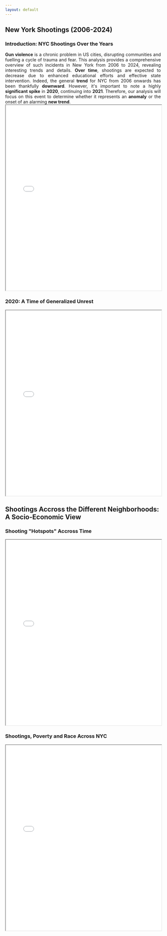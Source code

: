 ```yaml
---
layout: default
---
```


## New York Shootings (2006-2024)

### Introduction: NYC Shootings Over the Years
<div style="text-align: justify;">
<b>Gun violence</b> is a chronic problem in US cities, disrupting communities and fuelling a cycle of trauma and fear. This analysis provides a comprehensive overview of such incidents in New York from 2006 to 2024, revealing interesting trends and details. <b>Over time</b>, shootings are expected to decrease due to enhanced educational efforts and effective state intervention. Indeed, the general <b>trend</b> for NYC from 2006 onwards has been thankfully <b>downward</b>. However, it's important to note a highly <b>significant spike</b> in <b>2020</b>, continuing into <b>2021</b>. Therefore, our analysis will focus on this event to determine whether it represents an <b>anomaly</b> or the onset of an alarming <b>new trend</b>.
</div>


<iframe src="/data/shootings_by_year.html" width="100%" height="600px"></iframe>

### 2020: A Time of Generalized Unrest

<iframe src="/data/carousel.html" width="100%" height="600px"></iframe>


## Shootings Accross the Different Neighborhoods: A Socio-Economic View

### Shooting "Hotspots" Accross Time

<iframe src="/data/maps/maps.html" width="100%" height="600px"></iframe>

### Shootings, Poverty and Race Across NYC

<iframe src="/data/maps/other_maps.html" width="100%" height="600px"></iframe>